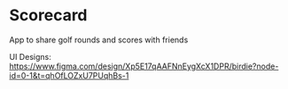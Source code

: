 # Scorecard
App to share golf rounds and scores with friends

UI Designs: https://www.figma.com/design/Xp5E17qAAFNnEygXcX1DPR/birdie?node-id=0-1&t=qhOfLOZxU7PUqhBs-1
